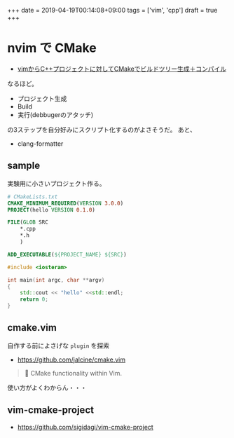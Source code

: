 +++
date = 2019-04-19T00:14:08+09:00
tags = ['vim', 'cpp']
draft = true
+++
# nvim で CMake

* [vimからC++プロジェクトに対してCMakeでビルドツリー生成＋コンパイル](https://hogehuga.net/c/289/)

なるほど。

* プロジェクト生成
* Build
* 実行(debbugerのアタッチ)

の3ステップを自分好みにスクリプト化するのがよさそうだ。
あと、

* clang-formatter

## sample

実験用に小さいプロジェクト作る。

```cmake
# CMakeLists.txt
CMAKE_MINIMUM_REQUIRED(VERSION 3.0.0)
PROJECT(hello VERSION 0.1.0)

FILE(GLOB SRC
    *.cpp
    *.h
    ) 

ADD_EXECUTABLE(${PROJECT_NAME} ${SRC})
```

```cpp
#include <iosteram>

int main(int argc, char **argv)
{
    std::cout << "hello" <<std::endl;
    return 0;
}
```

## cmake.vim

自作する前によさげな `plugin` を探索

* https://github.com/jalcine/cmake.vim

> 🔨 CMake functionality within Vim.

使い方がよくわからん・・・

## vim-cmake-project

* https://github.com/sigidagi/vim-cmake-project

